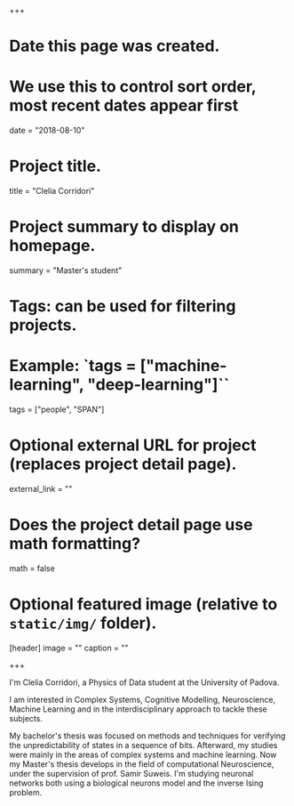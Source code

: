 +++
# Date this page was created.
# We use this to control sort order, most recent dates appear first
date = "2018-08-10"

# Project title.
title = "Clelia Corridori"

# Project summary to display on homepage.
summary = "Master's student"

# Tags: can be used for filtering projects.
# Example: `tags = ["machine-learning", "deep-learning"]``
tags = ["people", "SPAN"]

# Optional external URL for project (replaces project detail page).
external_link = ""

# Does the project detail page use math formatting?
math = false

# Optional featured image (relative to `static/img/` folder).
[header]
image = ""
caption = ""

+++

I'm Clelia Corridori, a Physics of Data student at the University of Padova.

I am interested in Complex Systems, Cognitive Modelling, Neuroscience, Machine Learning and in the interdisciplinary approach to tackle these subjects.

My bachelor's thesis was focused on methods and techniques for verifying the unpredictability of states in a sequence of bits. Afterward, my studies were mainly in the areas of complex systems and machine learning. Now my Master's thesis develops in the field of computational Neuroscience, under the supervision of prof. Samir Suweis. I'm studying neuronal networks both using a biological neurons model and the inverse Ising problem.

